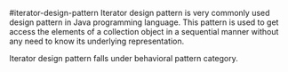 #iterator-design-pattern
Iterator design pattern is very commonly used design pattern in Java programming language. This pattern is used to get access the elements of a collection object in a sequential manner without any need to know its underlying representation.

Iterator design pattern falls under behavioral pattern category.